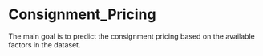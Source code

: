 # Consignment_Pricing
The main goal is to predict the consignment pricing based on the available factors in the dataset.
